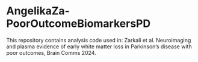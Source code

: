 # AngelikaZa-PoorOutcomeBiomarkersPD

This repository contains analysis code used in: Zarkali et al. Neuroimaging and plasma evidence of early white matter loss in Parkinson’s disease with poor outcomes, Brain Comms 2024.

